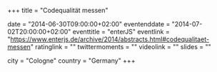 +++
title = "Codequalität messen"

date = "2014-06-30T09:00:00+02:00"
eventenddate = "2014-07-02T20:00:00+02:00"
eventtitle = "enterJS"
eventlink = "https://www.enterjs.de/archive/2014/abstracts.html#codequalitaet-messen"
ratinglink = ""
twittermoments = ""
videolink = ""
slides = ""

city = "Cologne"
country = "Germany"
+++